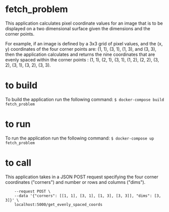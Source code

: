 # fetch_problem
This application calculates pixel coordinate values for an image that is to be displayed on a two dimensional surface given the dimensions and the corner points. 

For example, if an image is defined by a 3x3 grid of pixel values, and the (x, y) coordinates of the four corner points are: (1, 1), (3, 1), (1, 3), and (3, 3), then the application calculates and returns the nine coordinates that are evenly spaced within the corner points : (1, 1), (2, 1), (3, 1), (1, 2), (2, 2), (3, 2), (3, 1), (3, 2), (3, 3). 


# to build 
To build the application run the following command:
```$ docker-compose build fetch_problem```


# to run 
To run the application run the following command: 
```$ docker-compose up fetch_problem```


# to call
This application takes in a JSON POST request specifying the four corner coordinates ("corners") and number or rows and columns ("dims").
```$ curl --header "Content-Type: application/json" \
	--request POST \
	--data '{"corners": [[1, 1], [3, 1], [1, 3], [3, 3]], "dims": [3, 3]}' \
	localhost:5000/get_evenly_spaced_coords
```